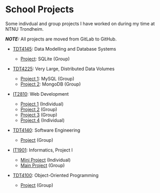 # School Projects

Some indivdual and group projects I have worked on during my time at NTNU Trondheim.

**_NOTE:_** All projects are moved from GitLab to GitHub.

- [TDT4145](TDT4145): Data Modelling and Database Systems

  - [Project](TDT4145/databased): SQLite (Group)

- [TDT4225](TDT4225): Very Large, Distributed Data Volumes

  - [Project 1](TDT4225/databased2): MySQL (Group)
  - [Project 2](TDT4225/databased3): MongoDB (Group)

- [IT2810](IT2810): Web Development

  - [Project 1](IT2810/prosjekt-1) (Individual)
  - [Project 2](IT2810/prosjekt-2) (Group)
  - [Project 3](IT2810/prosjekt-3) (Group)
  - [Project 4](IT2810/prosjekt-4) (Individual)

- [TDT4140](TDT4140): Software Engineering

  - [Project](TDT4140/dishwish) (Group)

- [IT1901](IT1901): Informatics, Project I

  - [Mini Project](IT1901/oystmar) (Individual)
  - [Main Project](IT1901/gr2141) (Group)

- [TDT4100](TDT4100): Object-Oriented Programming
  - [Project](TDT4100/h20-tdt4100-project) (Group)
